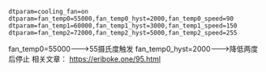 ```shell
dtparam=cooling_fan=on
dtparam=fan_temp0=55000,fan_temp0_hyst=2000,fan_temp0_speed=90
dtparam=fan_temp1=60000,fan_temp1_hyst=3000,fan_temp1_speed=150
dtparam=fan_temp2=72000,fan_temp2_hyst=5000,fan_temp2_speed=255
```
fan_temp0=55000--->55摄氏度触发
fan_temp0_hyst=2000--->降低两度后停止
相关文章：
https://eriboke.one/95.html